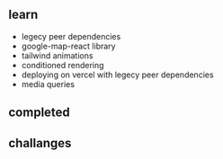 ## learn

- legecy peer dependencies
- google-map-react library
- tailwind animations
- conditioned rendering
- deploying on vercel with legecy peer dependencies
- media queries


## completed 

## challanges
